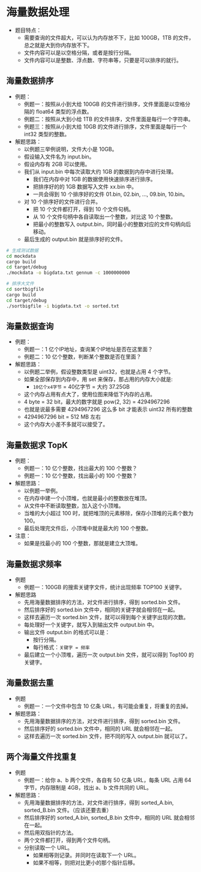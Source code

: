 # 海量数据处理

- 题目特点：
  - 需要查询的文件超大，可以认为内存放不下，比如 100GB，1TB 的文件，总之就是大到你内存放不下。
  - 文件内容可以是以空格分隔，或者是按行分隔。
  - 文件内容可以是整数、浮点数、字符串等，只要是可以排序的就行。

## 海量数据排序

- 例题：
  - 例题一：按照从小到大给 100GB 的文件进行排序，文件里面是以空格分隔的 float64 类型的浮点数。
  - 例题二：按照从大到小给 1TB 的文件排序，文件里面是每行一个字符串。
  - 例题三：按照从小到大给 10GB 的文件进行排序，文件里面是每行一个 int32 类型的整数。
- 解题思路：
  - 以例题三举例说明，文件大小是 10GB。
  - 假设输入文件名为 input.bin。
  - 假设内存有 2GB 可以使用。
  - 我们从 input.bin 中每次读取大约 1GB 的数据到内存中进行处理。
    - 我们在内存中对 1GB 的数据使用快速排序进行排序。
    - 把排序好的的 1GB 数据写入文件 xx.bin 中。
    - 一共会得到 10 个排序好的文件 01.bin, 02.bin, ..., 09.bin, 10.bin。
  - 对 10 个排序好的文件进行合并。
    - 把 10 个文件都打开，得到 10 个文件句柄。
    - 从 10 个文件句柄中各自读取出一个整数，对比这 10 个整数。
    - 把最小的整数写入 output.bin，同时最小的整数对应的文件句柄向后移动。
  - 最后生成的 output.bin 就是排序好的文件。

```sh
# 生成测试数据
cd mockdata
cargo build
cd target/debug
./mockdata -o bigdata.txt gennum -c 1000000000
```

```sh
# 排序大文件
cd sortbigfile
cargo build
cd target/debug
./sortbigfile -i bigdata.txt -o sorted.txt
```

## 海量数据查询

- 例题：
  - 例题一：1 亿个IP地址，查询某个IP地址是否在这里面？
  - 例题二：10 亿个整数，判断某个整数是否在里面？
- 解题思路：
  - 以例题二举例，假设整数类型是 uint32，也就是占用 4 个字节。
  - 如果全部保存到内存中，用 set 来保存，那占用的内存大小就是:
    - `10亿个x4字节` = 40亿字节 = 大约 37.25GB
  - 这个内存占用有点大了，使用位图来降低下内存的占用。
  - 4 byte = 32 bit，最大的数字就是 pow(2, 32) = 4294967296
  - 也就是说最多需要 4294967296 这么多 bit 才能表示 uint32 所有的整数
  - 4294967296 bit = 512 MB 左右
  - 这个内存大小差不多就可以接受了。

## 海量数据求 TopK

- 例题：
  - 例题一：10 亿个整数，找出最大的 100 个整数？
  - 例题一：10 亿个整数，找出最小的 100 个整数？
- 解题思路：
  - 以例题一举例。
  - 在内存中建一个小顶堆，也就是最小的整数放在堆顶。
  - 从文件中不断读取整数，加入这个小顶堆。
  - 当堆的大小超过 100 时，就把堆顶的元素移除，保存小顶堆的元素个数为 100。
  - 最后处理完文件后，小顶堆中就是最大的 100 个整数。
- 注意：
  - 如果是找最小的 100 个整数，那就是建立大顶堆。

## 海量数据求频率

- 例题
  - 例题一：100GB 的搜索关键字文件，统计出现频率 TOP100 关键字。
- 解题思路
  - 先用海量数据排序的方法，对文件进行排序，得到 sorted.bin 文件。
  - 然后排序好的 sorted.bin 文件中，相同的关键字就会相邻在一起。
  - 这样去遍历一次 sorted.bin 文件，就可以得到每个关键字出现的次数。
  - 每处理好一个关键字，就写入到输出文件 output.bin 中。
  - 输出文件 output.bin 的格式可以是：
    - 按行分隔。
    - 每行格式：`关键字 = 频率`
  - 最后建立一个小顶堆，遍历一次 output.bin 文件，就可以得到 Top100 的关键字。

## 海量数据去重

- 例题
  - 例题一：一个文件中包含 10 亿条 URL，有可能会重复，将重复的去掉。
- 解题思路：
  - 先用海量数据排序的方法，对文件进行排序，得到 sorted.bin 文件。
  - 然后排序好的 sorted.bin 文件中，相同的 URL 就会相邻在一起。
  - 这样去遍历一次 sorted.bin 文件，把不同的写入 output.bin 就可以了。

## 两个海量文件找重复

- 例题
  - 例题一：给你 a、b 两个文件，各自有 50 亿条 URL，每条 URL 占用 64 字节，内存限制是 4GB，找出 a、b 文件共同的 URL。
- 解题思路：
  - 先用海量数据排序的方法，对文件进行排序，得到 sorted_A.bin, sorted_B.bin 文件。（应该还要去重）
  - 然后排序好的 sorted_A.bin, sorted_B.bin 文件中，相同的 URL 就会相邻在一起。
  - 然后用双指针的方法。
  - 两个文件都打开，得到两个文件句柄。
  - 分别读取一个 URL。
    - 如果相等则记录。并同时在读取下一个 URL。
    - 如果不相等，则把对比更小的那个指针后移。
